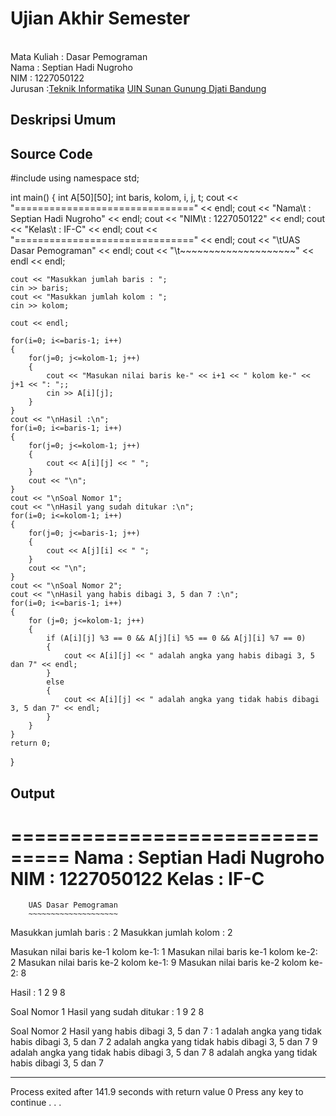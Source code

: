 # Ujian Akhir Semester 
<br>Mata Kuliah 	: Dasar Pemograman
<br> Nama		: Septian Hadi Nugroho
<br>NIM		: 1227050122
<br>Jurusan		:[Teknik Informatika](http://if.uinsgd.ac.id/) [UIN Sunan Gunung Djati Bandung](https://uinsgd.ac.id/) 

## Deskripsi Umum

## Source Code
#include <iostream>
using namespace std;

int main()
{
	int A[50][50];
	int baris, kolom, i, j, t;
	cout << "===============================" << endl;
	cout << "Nama\t : Septian Hadi Nugroho" << endl;
	cout << "NIM\t : 1227050122" << endl;
	cout << "Kelas\t : IF-C" << endl;
	cout << "===============================" << endl;
	cout << "\tUAS Dasar Pemograman" << endl;
	cout << "\t~~~~~~~~~~~~~~~~~~~~" << endl << endl;

	cout << "Masukkan jumlah baris : ";
	cin >> baris;
	cout << "Masukkan jumlah kolom : ";
	cin >> kolom;
	
	cout << endl;
	
    for(i=0; i<=baris-1; i++)
    {
       	for(j=0; j<=kolom-1; j++)
       	{
            cout << "Masukan nilai baris ke-" << i+1 << " kolom ke-" << j+1 << ": ";;
            cin >> A[i][j];
       	}
   	}
   	cout << "\nHasil :\n";
    for(i=0; i<=baris-1; i++)
    {
       	for(j=0; j<=kolom-1; j++)
        {
            cout << A[i][j] << " ";
        }
       	cout << "\n";
   	}
   	cout << "\nSoal Nomor 1";
	cout << "\nHasil yang sudah ditukar :\n";
    for(i=0; i<=kolom-1; i++)
    {
        for(j=0; j<=baris-1; j++)
        {
          	cout << A[j][i] << " ";
        }
       	cout << "\n";
    }
    cout << "\nSoal Nomor 2";
    cout << "\nHasil yang habis dibagi 3, 5 dan 7 :\n";
    for(i=0; i<=baris-1; i++)
    {
    	for (j=0; j<=kolom-1; j++)
    	{
    		if (A[i][j] %3 == 0 && A[j][i] %5 == 0 && A[j][i] %7 == 0)
    		{
    			cout << A[i][j] << " adalah angka yang habis dibagi 3, 5 dan 7" << endl;
			}
			else
			{
				cout << A[i][j] << " adalah angka yang tidak habis dibagi 3, 5 dan 7" << endl;
			}
		}
	}
	return 0;
}
## Output
===============================
Nama     : Septian Hadi Nugroho
NIM      : 1227050122
Kelas    : IF-C
===============================
        UAS Dasar Pemograman
        ~~~~~~~~~~~~~~~~~~~~

Masukkan jumlah baris : 2
Masukkan jumlah kolom : 2

Masukan nilai baris ke-1 kolom ke-1: 1
Masukan nilai baris ke-1 kolom ke-2: 2
Masukan nilai baris ke-2 kolom ke-1: 9
Masukan nilai baris ke-2 kolom ke-2: 8

Hasil :
1 2
9 8

Soal Nomor 1
Hasil yang sudah ditukar :
1 9
2 8

Soal Nomor 2
Hasil yang habis dibagi 3, 5 dan 7 :
1 adalah angka yang tidak habis dibagi 3, 5 dan 7
2 adalah angka yang tidak habis dibagi 3, 5 dan 7
9 adalah angka yang tidak habis dibagi 3, 5 dan 7
8 adalah angka yang tidak habis dibagi 3, 5 dan 7

--------------------------------
Process exited after 141.9 seconds with return value 0
Press any key to continue . . .
